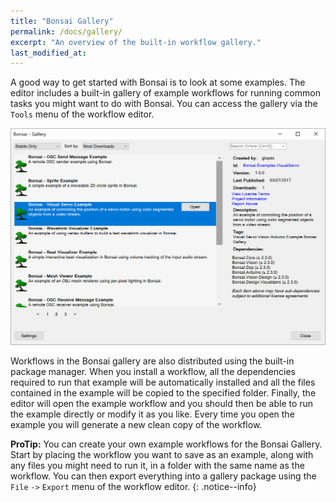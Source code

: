 ```yaml
---
title: "Bonsai Gallery"
permalink: /docs/gallery/
excerpt: "An overview of the built-in workflow gallery."
last_modified_at: 
---
```


A good way to get started with Bonsai is to look at some examples. The editor includes a built-in gallery of example workflows for running common tasks you might want to do with Bonsai. You can access the gallery via the `Tools` menu of the workflow editor. 

![The Bonsai gallery](/assets/images/gallery.png)

Workflows in the Bonsai gallery are also distributed using the built-in package manager. When you install a workflow, all the dependencies required to run that example will be automatically installed and all the files contained in the example will be copied to the specified folder. Finally, the editor will open the example workflow and you should then be able to run the example directly or modify it as you like. Every time you open the example you will generate a new clean copy of the workflow.

**ProTip:** You can create your own example workflows for the Bonsai Gallery. Start by placing the workflow you want to save as an example, along with any files you might need to run it, in a folder with the same name as the workflow. You can then export everything into a gallery package using the `File` `->` `Export` menu of the workflow editor.
{: .notice--info}